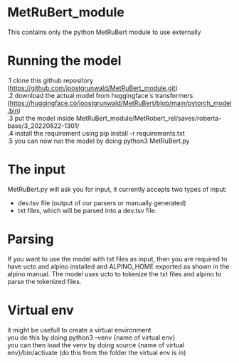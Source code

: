 # MetRuBert_module
This contains only the python MetRuBert module to use externally

# Running the model
.1 clone this github repository (https://github.com/joostgrunwald/MetRuBert_module.git) <br>
.2 download the actual model from huggingface's transformers (https://huggingface.co/joostgrunwald/MetRuBert/blob/main/pytorch_model.bin) <br>
.3 put the model inside MetRuBert_module/MetRobert_rel/saves/roberta-base/3_20220822-1301/ <br>
.4 install the requirement using pip install -r requirements.txt <br>
.5 you can now run the model by doing python3 MetRuBert.py <br>

# The input
MetRuBert.py will ask you for input, it currently accepts two types of input:
- dev.tsv file (output of our parsers or manually generated)
- txt files, which will be parsed into a dev.tsv file.

# Parsing
If you want to use the model with txt files as input, then you are required to have ucto and alpino installed and ALPINO_HOME exported as shown in the alpino manual. The model uses ucto to tokenize the txt files and alpino to parse the tokenized files. 

# Virtual env
it might be usefull to create a virtual environment <br>
you do this by doing python3 -venv {name of virtual env} <br>
you can then load the venv by doing source {name of virtual env}/bin/activate (do this from the folder the virtual env is in)
